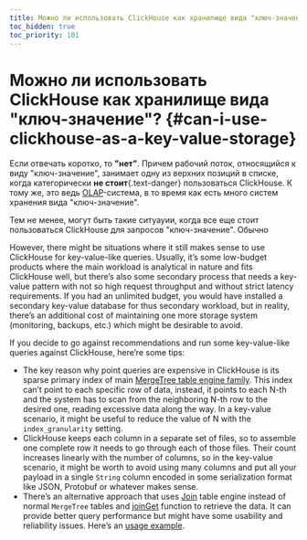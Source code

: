 ```yaml
---
title: Можно ли использовать ClickHouse как хранилище вида "ключ-значение"?
toc_hidden: true
toc_priority: 101
---
```


# Можно ли использовать ClickHouse как хранилище вида "ключ-значение"? {#can-i-use-clickhouse-as-a-key-value-storage}

Если отвечать коротко, то **"нет"**. Причем рабочий поток, относящийся к виду "ключ-значение", занимает одну из верхних позиций в списке, когда категорически **не стоит**{.text-danger} пользоваться ClickHouse. К тому же, это ведь [OLAP](../../faq/general/olap.md)-система, в то время как есть много систем хранения вида "ключ-значение".

Тем не менее, могут быть такие ситуауии, когда все еще стоит пользоваться ClickHouse для запросов "ключ-значение". Обычно

However, there might be situations where it still makes sense to use ClickHouse for key-value-like queries. Usually, it’s some low-budget products where the main workload is analytical in nature and fits ClickHouse well, but there’s also some secondary process that needs a key-value pattern with not so high request throughput and without strict latency requirements. If you had an unlimited budget, you would have installed a secondary key-value database for thus secondary workload, but in reality, there’s an additional cost of maintaining one more storage system (monitoring, backups, etc.) which might be desirable to avoid.

If you decide to go against recommendations and run some key-value-like queries against ClickHouse, here’re some tips:

-   The key reason why point queries are expensive in ClickHouse is its sparse primary index of main [MergeTree table engine family](../../engines/table-engines/mergetree-family/mergetree.md). This index can’t point to each specific row of data, instead, it points to each N-th and the system has to scan from the neighboring N-th row to the desired one, reading excessive data along the way. In a key-value scenario, it might be useful to reduce the value of N with the `index_granularity` setting.
-   ClickHouse keeps each column in a separate set of files, so to assemble one complete row it needs to go through each of those files. Their count increases linearly with the number of columns, so in the key-value scenario, it might be worth to avoid using many columns and put all your payload in a single `String` column encoded in some serialization format like JSON, Protobuf or whatever makes sense.
-   There’s an alternative approach that uses [Join](../../engines/table-engines/special/join.md) table engine instead of normal `MergeTree` tables and [joinGet](../../sql-reference/functions/other-functions.md#joinget) function to retrieve the data. It can provide better query performance but might have some usability and reliability issues. Here’s an [usage example](https://github.com/ClickHouse/ClickHouse/blob/master/tests/queries/0_stateless/00800_versatile_storage_join.sql#L49-L51).
